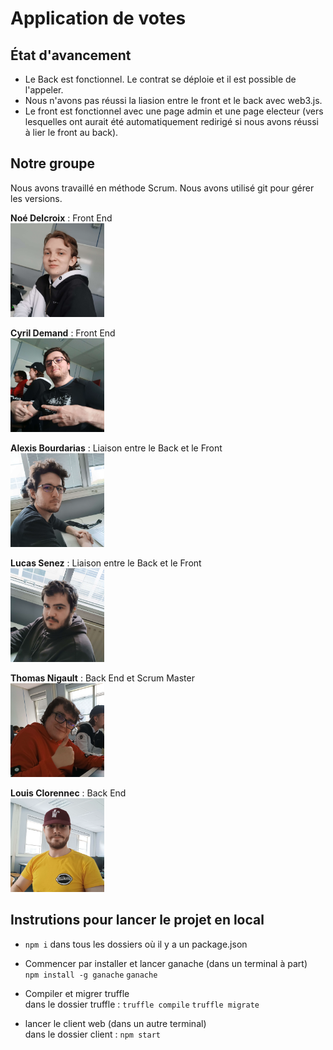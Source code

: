 # Application de votes

## État d'avancement

- Le Back est fonctionnel. Le contrat se déploie et il est possible de l'appeler.
- Nous n'avons pas réussi la liasion entre le front et le back avec web3.js.
- Le front est fonctionnel avec une page admin et une page electeur (vers lesquelles ont aurait été automatiquement redirigé si nous avons réussi à lier le front au back).

## Notre groupe

Nous avons travaillé en méthode Scrum. Nous avons utilisé git pour gérer les versions.

**Noé Delcroix** : Front End
<br>
<img src="./app/client/src/img/noe.png"  width="150" height="150">

**Cyril Demand** : Front End
<br>
<img src="./app/client/src/img/cyril.png"  width="150" height="150">

**Alexis Bourdarias** : Liaison entre le Back et le Front
<br>
<img src="./app/client/src/img/alexis.png"  width="150" height="150">

**Lucas Senez** : Liaison entre le Back et le Front
<br>
<img src="./app/client/src/img/lucas.png"  width="150" height="150">

**Thomas Nigault** : Back End et Scrum Master
<br>
<img src="./app/client/src/img/thomas.png"  width="150" height="150">

**Louis Clorennec** : Back End
<br>
<img src="./app/client/src/img/louis.png"  width="150" height="150">

## Instrutions pour lancer le projet en local

- `npm i` dans tous les dossiers où il y a un package.json

- Commencer par installer et lancer ganache (dans un terminal à part)<br>
  `npm install -g ganache`
  `ganache`

- Compiler et migrer truffle<br>
  dans le dossier truffle :
  `truffle compile`
  `truffle migrate`

- lancer le client web (dans un autre terminal)<br>
  dans le dossier client :
  `npm start`